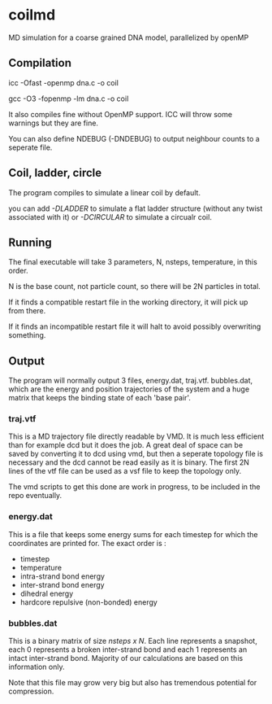 # coilmd
MD simulation for a coarse grained DNA model, parallelized by openMP

## Compilation

icc -Ofast -openmp dna.c -o coil 

gcc -O3 -fopenmp -lm dna.c -o coil

It also compiles fine without OpenMP support. ICC will throw some warnings but they are fine. 

You can also define NDEBUG (-DNDEBUG) to output neighbour counts to a seperate file.

## Coil, ladder, circle

The program compiles to simulate a linear coil by default. 

you can add *-DLADDER* to simulate a flat ladder structure (without any twist associated with it) or *-DCIRCULAR* to simulate a circualr coil.

## Running

The final executable will take 3 parameters, N, nsteps, temperature, in this order. 

N is the base count, not particle count, so there will be 2N particles in total. 

If it finds a compatible restart file in the working directory, it will pick up from there. 

If it finds an incompatible restart file it will halt to avoid possibly overwriting something. 

## Output

The program will normally output 3 files, energy.dat, traj.vtf. bubbles.dat, which are the energy and position trajectories of the system and a huge matrix that keeps the binding state of each 'base pair'. 

### traj.vtf

This is a MD trajectory file directly readable by VMD. It is much less efficient than for example dcd but it does the job. A great deal of space can be saved by converting it to dcd using vmd, but then a seperate topology file is necessary and the dcd cannot be read easily as it is binary. The first 2N lines of the vtf file can be used as a vsf file to keep the topology only. 

The vmd scripts to get this done are work in progress, to be included in the repo eventually. 

### energy.dat

This is a file that keeps some energy sums for each timestep for which the coordinates are printed for. The exact order is :

* timestep
* temperature
* intra-strand bond energy
* inter-strand bond energy
* dihedral energy
* hardcore repulsive (non-bonded) energy

### bubbles.dat

This is a binary matrix of size *nsteps x N*. Each line represents a snapshot, each 0 represents a broken inter-strand bond and each 1 represents an intact inter-strand bond. Majority of our calculations are based on this information only. 

Note that this file may grow very big but also has tremendous potential for compression. 
